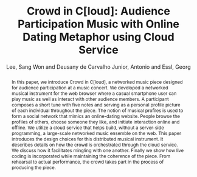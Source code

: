 --- 
title: "Crowd in C[loud]: Audience Participation Music with Online Dating Metaphor using Cloud Service" 
abstract: "In this paper, we introduce Crowd in C[loud], a networked music piece designed for audience participation at a music concert. We developed a networked musical instrument for the web browser where a casual smartphone user can play music as well as interact with other audience members. A participant composes a short tune with five notes and serving as a personal profile picture of each individual throughout the piece. The notion of musical profiles is used to form a social network that mimics an online-dating website. People browse the profiles of others, choose someone they like, and initiate interaction online and offline. We utilize a cloud service that helps build, without a server-side programming, a large-scale networked music ensemble on the web. This paper introduces the design choices for this distributed musical instrument. It describes details on how the crowd is orchestrated through the cloud service. We discuss how it facilitates mingling with one another. Finally we show how live coding is incorporated while maintaining the coherence of the piece. From rehearsal to actual performance, the crowd takes part in the process of producing the piece." 
address: "Atlanta, Georgia" 
author: "Lee, Sang Won and Deusany de Carvalho Junior, Antonio and Essl, Georg"
webAuthor: "Sang Won Lee, Antonio Deusany de Carvalho Junior, Georg Essl" 
booktitle: "Proceedings of the International Web Audio Conference" 
editor: "Freeman, Jason and Lerch, Alexander and Paradis, Matthew" 
month: "Proceedings of the International Web Audio Conference"
pages: "" 
publisher: "Georgia Tech" 
series: "WAC '16"
track: "Paper"  
year: "2016" 
id: "2016_65" 
tags: year2016
media: https://smartech.gatech.edu/bitstream/handle/1853/54594/audience_videostream.html?sequence=8&isAllowed=y 
pdflink: /_data/papers/pdf/2016/2016_65.pdf
ISSN: 2663-5844
---